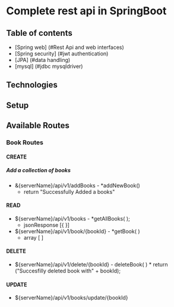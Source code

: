 # Complete rest api in SpringBoot

## Table of contents
* [Spring web] (#Rest Api and web interfaces)
* [Spring security] (#jwt authentication)
* [JPA] (#data handling)
* [mysql] (#jdbc mysqldriver)


## Technologies



## Setup


## Available Routes
### Book Routes

#### CREATE
##### Add a collection of books

* &{serverName}/api/v1/addBooks - *addNewBook()
   * return "Successfully Added a books"

#### READ
* ${serverName}/api/v1/books - *getAllBooks( );
    * jsonResponse [{ }]
* ${serverName}/api/v1/book/{bookId} - *getBook( )
     * array [ ] 

#### DELETE
* ${serverName}/api/v1/delete/{bookId} - deleteBook( )
      * return ("Succesfilly deleted book with" + bookId);


#### UPDATE
* ${serverName}/api/v1/books/update/{bookId}
